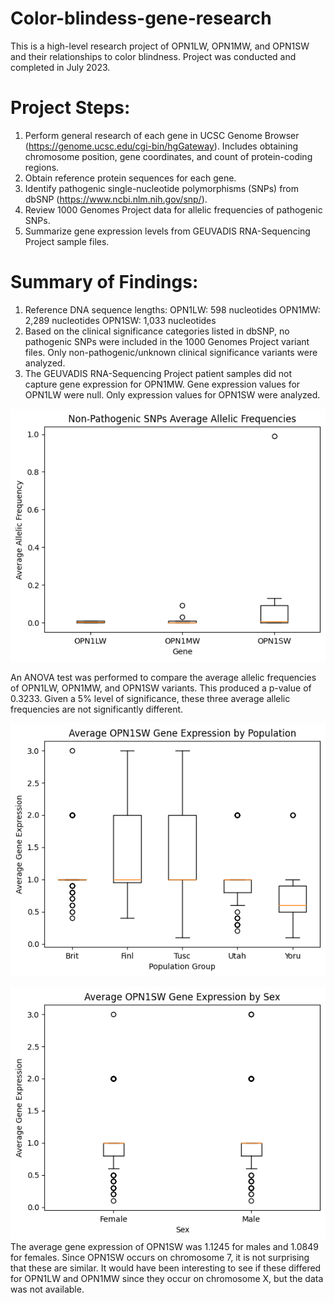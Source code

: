 # Color-blindess-gene-research
This is a high-level research project of OPN1LW, OPN1MW, and OPN1SW and their relationships to color blindness. Project was conducted and completed in July 2023.

# Project Steps:
1. Perform general research of each gene in UCSC Genome Browser (https://genome.ucsc.edu/cgi-bin/hgGateway). Includes obtaining chromosome position, gene coordinates, and count of protein-coding regions.
2. Obtain reference protein sequences for each gene.
3. Identify pathogenic single-nucleotide polymorphisms (SNPs) from dbSNP (https://www.ncbi.nlm.nih.gov/snp/).
4. Review 1000 Genomes Project data for allelic frequencies of pathogenic SNPs.
5. Summarize gene expression levels from GEUVADIS RNA-Sequencing Project sample files. 

# Summary of Findings:
1. Reference DNA sequence lengths:
     OPN1LW: 598 nucleotides
     OPN1MW: 2,289 nucleotides
     OPN1SW: 1,033 nucleotides
2. Based on the clinical significance categories listed in dbSNP, no pathogenic SNPs were included in the 1000 Genomes Project variant files. Only non-pathogenic/unknown clinical significance variants were analyzed.
3. The GEUVADIS RNA-Sequencing Project patient samples did not capture gene expression for OPN1MW. Gene expression values for OPN1LW were null. Only expression values for OPN1SW were analyzed.
   
![Non-Pathogenic SNPS Average Allelic Frequency](https://github.com/smbr15/Color-blindess-gene-research/blob/main/nonpath%20SNP%20freq.png)

An ANOVA test was performed to compare the average allelic frequencies of OPN1LW, OPN1MW, and OPN1SW variants. This produced a p-value of 0.3233. Given a 5% level of significance, these three average allelic frequencies are not significantly different. 

![Average OPN1SW Gene Expression by Population](https://github.com/smbr15/Color-blindess-gene-research/blob/main/opn1sw%20population%20gene%20expression.png)


![Average OPN1SW Gene Expression by Sex](https://github.com/smbr15/Color-blindess-gene-research/blob/main/opn1sw%20sex%20gene%20expression.png)
The average gene expression of OPN1SW was 1.1245 for males and 1.0849 for females. Since OPN1SW occurs on chromosome 7, it is not surprising that these are similar. It would have been interesting to see if these differed for OPN1LW and OPN1MW since they occur on chromosome X, but the data was not available. 
